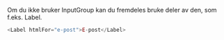 Om du ikke bruker InputGroup kan du fremdeles bruke deler av den, som f.eks. Label.

```js
<Label htmlFor="e-post">E-post</Label>
```
